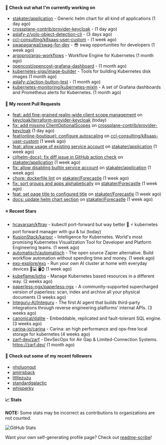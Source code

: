 #### 👷 Check out what I'm currently working on

- [stakater/application](https://github.com/stakater/application) - Generic helm chart for all kind of applications (1 day ago)
- [crossplane-contrib/provider-keycloak](https://github.com/crossplane-contrib/provider-keycloak) -  (1 day ago)
- [aslafy-z/yolo-object-detection-cli](https://github.com/aslafy-z/yolo-object-detection-cli) -  (3 days ago)
- [ccl-consulting/k8saas-user-custom](https://github.com/ccl-consulting/k8saas-user-custom) -  (1 week ago)
- [swapagarwal/swag-for-dev](https://github.com/swapagarwal/swag-for-dev) - 😎 swag opportunities for developers (1 week ago)
- [argoproj/argo-workflows](https://github.com/argoproj/argo-workflows) - Workflow Engine for Kubernetes (1 month ago)
- [opencost/opencost-grafana-dashboard](https://github.com/opencost/opencost-grafana-dashboard) -  (1 month ago)
- [kubernetes-sigs/image-builder](https://github.com/kubernetes-sigs/image-builder) - Tools for building Kubernetes disk images (1 month ago)
- [aslafy-z/action-button-test](https://github.com/aslafy-z/action-button-test) -  (1 month ago)
- [kubernetes-monitoring/kubernetes-mixin](https://github.com/kubernetes-monitoring/kubernetes-mixin) -  A set of Grafana dashboards and Prometheus alerts for Kubernetes. (1 month ago)



#### 🔨 My recent Pull Requests

- [feat: add fine-grained realm-wide client scope management](https://github.com/keycloak/terraform-provider-keycloak/pull/1021) on [keycloak/terraform-provider-keycloak](https://github.com/keycloak/terraform-provider-keycloak) (today)
- [fix: add missing ClientOptionalScopes](https://github.com/crossplane-contrib/provider-keycloak/pull/188) on [crossplane-contrib/provider-keycloak](https://github.com/crossplane-contrib/provider-keycloak) (1 day ago)
- [feat(online-boutique): configure autoscaling](https://github.com/ccl-consulting/k8saas-user-custom/pull/9) on [ccl-consulting/k8saas-user-custom](https://github.com/ccl-consulting/k8saas-user-custom) (1 week ago)
- [feat: allow usage of existing service account](https://github.com/stakater/application/pull/363) on [stakater/application](https://github.com/stakater/application) (1 week ago)
- [ci(helm-docs): fix diff issue in GitHub action check](https://github.com/stakater/application/pull/362) on [stakater/application](https://github.com/stakater/application) (1 week ago)
- [fix: allow disabling builtin service account](https://github.com/stakater/application/pull/361) on [stakater/application](https://github.com/stakater/application) (1 week ago)
- [chore: dockerfile lint](https://github.com/stakater/Forecastle/pull/462) on [stakater/Forecastle](https://github.com/stakater/Forecastle) (1 week ago)
- [fix: sort groups and apps alphabetically](https://github.com/stakater/Forecastle/pull/461) on [stakater/Forecastle](https://github.com/stakater/Forecastle) (1 week ago)
- [feat: set page title to configured title](https://github.com/stakater/Forecastle/pull/460) on [stakater/Forecastle](https://github.com/stakater/Forecastle) (1 week ago)
- [docs: update helm chart section](https://github.com/stakater/Forecastle/pull/459) on [stakater/Forecastle](https://github.com/stakater/Forecastle) (1 week ago)

#### ⭐ Recent Stars

- [hcavarsan/kftray](https://github.com/hcavarsan/kftray) - kubectl port-forward but way better 🦀 ⚡ kubernetes port forward manager with gui &amp; tui (today)
- [KusionStack/karpor](https://github.com/KusionStack/karpor) - Intelligence for Kubernetes. World&#39;s most promising Kubernetes Visualization Tool for Developer and Platform Engineering teams.  (1 week ago)
- [automatisch/automatisch](https://github.com/automatisch/automatisch) - The open source Zapier alternative. Build workflow automation without spending time and money. (1 week ago)
- [exo-explore/exo](https://github.com/exo-explore/exo) - Run your own AI cluster at home with everyday devices 📱💻 🖥️⌚ (1 week ago)
- [kubeflame/lutho](https://github.com/kubeflame/lutho) - Manage Kubernetes based resources in a different way. (2 weeks ago)
- [paperless-ngx/paperless-ngx](https://github.com/paperless-ngx/paperless-ngx) - A community-supported supercharged version of paperless: scan, index and archive all your physical documents (3 weeks ago)
- [Integuru-AI/Integuru](https://github.com/Integuru-AI/Integuru) - The first AI agent that builds third-party integrations through reverse engineering platforms&#39; internal APIs. (3 weeks ago)
- [canonical/dqlite](https://github.com/canonical/dqlite) - Embeddable, replicated and fault-tolerant SQL engine. (3 weeks ago)
- [carina-io/carina](https://github.com/carina-io/carina) - Carina: an high performance and ops-free local storage for kubernetes (4 weeks ago)
- [zarf-dev/zarf](https://github.com/zarf-dev/zarf) - DevSecOps for Air Gap &amp; Limited-Connection Systems. https://zarf.dev/ (1 month ago)

#### 👯 Check out some of my recent followers

- [nholuongut](https://github.com/nholuongut)
- [amirisback](https://github.com/amirisback)
- [littlezuzu](https://github.com/littlezuzu)
- [standardgalactic](https://github.com/standardgalactic)
- [whisperky](https://github.com/whisperky)

#### 📈 Stats

**NOTE:** Some stats may be incorrect as contributions to organizations
are not counted.

![GitHub Stats](https://github-readme-stats.vercel.app/api?username=aslafy-z&count_private=false&theme=tokyonight&show_icons=true)

Want your own self-generating profile page? Check out [readme-scribe](https://github.com/muesli/readme-scribe)!
